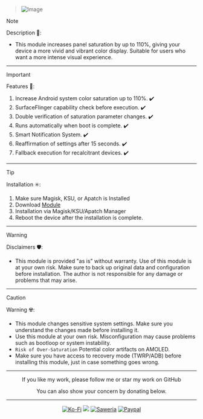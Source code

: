> ![Image](https://github.com/user-attachments/assets/509926a3-242c-43b1-84a8-44bde4386b36)

> [!NOTE]
> Description 📝:
> - This module increases panel saturation by up to 110%, giving your device a more vivid and vibrant color display. Suitable for users who want a more intense visual experience.
<hr/>

> [!IMPORTANT]
> Features 🚀:
> 1. Increase Android system color saturation up to 110%. ✔️
> 2. SurfaceFlinger capability check before execution. ✔️
> 3. Double verification of saturation parameter changes. ✔️
> 4. Runs automatically when boot is complete. ✔️
> 5. Smart Notification System. ✔️
> 6. Reaffirmation of settings after 15 seconds. ✔️
> 7. Fallback execution for recalcitrant devices. ✔️
<hr/>

> [!TIP]
> Installation ✳️:
> 1. Make sure Magisk, KSU, or Apatch is Installed
> 2. Download [Module](https://t.me/modulkuntul)
> 3. Installation via Magisk/KSU/Apatch Manager
> 4. Reboot the device after the installation is complete.
<hr/>

> [!WARNING]
> Disclaimers 🛡️:
> - This module is provided "as is" without warranty. Use of this module is at your own risk. Make sure to back up original data and configuration before installation. The author is not responsible for any damage or problems that may arise.
<hr/>

> [!CAUTION]
> Warning ☢️:
> - This module changes sensitive system settings. Make sure you understand the changes made before installing it.
> - Use this module at your own risk. Misconfiguration may cause problems such as bootloop or system instability.
> - `Risk of Over-Saturation` Potential color artifacts on AMOLED.
> - Make sure you have access to recovery mode (TWRP/ADB) before installing this module, just in case something goes wrong.
<hr/>

<div align="center">
  If you like my work, please follow me or star my work on GitHub
  
You can also show your concern by donating below.
<div align="center">
 </div>
<hr/>
  
[![Ko-Fi](https://img.shields.io/badge/Ko--fi-F16061?style=for-the-badge&logo=ko-fi&logoColor=white)](https://ko-fi.com/illumi666)
[![](https://img.shields.io/badge/-Trakteer-red?style=for-the-badge)](https://trakteer.id/demonica/tip)
[![Saweria](https://img.shields.io/badge/-Saweria-yellow?style=for-the-badge&logoColor=white)](https://saweria.co/DEMONICA)
[![Paypal](https://img.shields.io/badge/Paypal-blue?style=for-the-badge&logoColor=white)](https://www.paypal.com/paypalme/faniadittiya)
